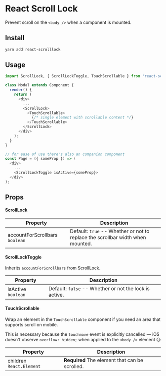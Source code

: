 # React Scroll Lock

Prevent scroll on the `<body />` when a component is mounted.

## Install

```bash
yarn add react-scrolllock
```

## Usage

```js
import ScrollLock, { ScrollLockToggle, TouchScrollable } from 'react-scrolllock';

class Modal extends Component {
  render() {
    return (
      <div>
        ...
        <ScrollLock>
          <TouchScrollable>
            {/* single element with scrollable content */}
          </TouchScrollable>
        </ScrollLock>
      </div>
    );
  }
}

// for ease of use there's also an companion component
const Page = ({ someProp }) => (
  <div>
    ...
    <ScrollLockToggle isActive={someProp}>
  </div>
);
```

## Props

#### ScrollLock

| Property                       | Description                                                                    |
| ------------------------------ | ------------------------------------------------------------------------------ |
| accountForScrollbars `boolean` | Default: `true` -- Whether or not to replace the scrollbar width when mounted. |

#### ScrollLockToggle

Inherits `accountForScrollbars` from ScrollLock.

| Property           | Description                                            |
| ------------------ | ------------------------------------------------------ |
| isActive `boolean` | Default: `false` -- Whether or not the lock is active. |

#### TouchScrollable

Wrap an element in the `TouchScrollable` component if you need an area that supports scroll on mobile.

This is necessary because the `touchmove` event is explicitly cancelled &mdash; iOS doesn't observe `overflow: hidden;` when applied to the `<body />` element 😢

| Property                 | Description                                    |
| ------------------------ | ---------------------------------------------- |
| children `React.Element` | **Required** The element that can be scrolled. |
